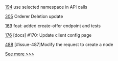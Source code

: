 
[194](https://github.com/hyperledger/firefly-ui/pull/194) use selected namespace in API calls

[305](https://github.com/hyperledger-labs/fabric-operations-console/pull/305) Orderer Deletion update

[169](https://github.com/hyperledger/aries-framework-javascript-ext/pull/169) feat: added create-offer endpoint and tests

[176](https://github.com/hyperledger/iroha-2-docs/pull/176) [docs] #170: Update client config page

[488](https://github.com/hyperledger/cello/pull/488) [#issue-487]Modify the request to create a node


[See more >>>](https://start-here.hyperledger.org/pull-requests)
